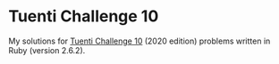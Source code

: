 # Tuenti Challenge 10

My solutions for [Tuenti Challenge 10](https://contest.tuenti.net) (2020 edition) problems written in Ruby (version 2.6.2).


